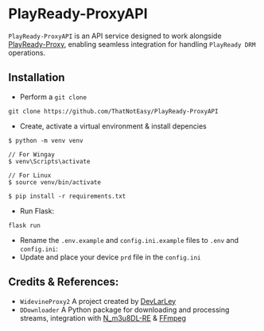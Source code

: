# PlayReady-ProxyAPI
`PlayReady-ProxyAPI` is an API service designed to work alongside [PlayReady-Proxy](https://github.com/ThatNotEasy/PlayReady-Proxy), enabling seamless integration for handling `PlayReady DRM` operations.

## Installation
- Perform a `git clone`

```
git clone https://github.com/ThatNotEasy/PlayReady-ProxyAPI
```

- Create, activate a virtual environment & install depencies

```
$ python -m venv venv

// For Wingay
$ venv\Scripts\activate

// For Linux
$ source venv/bin/activate

$ pip install -r requirements.txt
```

- Run Flask:

```
flask run
```

- Rename the `.env.example` and `config.ini.example` files to `.env` and `config.ini`:
- Update and place your device `prd` file in the `config.ini`

## Credits & References:
- `WidevineProxy2` A project created by [DevLarLey](https://github.com/DevLARLEY)
- `DDownloader` A Python package for downloading and processing streams, integration with [N_m3u8DL-RE](https://github.com/nilaoda/N_m3u8DL-RE) & [FFmpeg](https://www.ffmpeg.org/)

